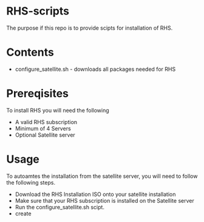 RHS-scripts
===========

The purpose if this repo is to provide scipts for installation of RHS.

Contents
========

 - configure_satellite.sh - downloads all packages needed for RHS


Prereqisites
============

To install RHS you will need the following 
 - A valid RHS subscription
 - Minimum of 4 Servers 
 - Optional Satellite server


Usage
=====

To autoamtes the installation from the satellite server, you will need to follow the following steps.

 - Download the RHS Installation ISO onto your satellite installation 
 - Make sure that your RHS subscription is installed on the Satellite server
 - Run the configure_satellite.sh scipt. 
 - create 
